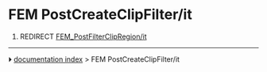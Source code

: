 # FEM PostCreateClipFilter/it
1.  REDIRECT [FEM_PostFilterClipRegion/it](FEM_PostFilterClipRegion/it.md)



---
⏵ [documentation index](../README.md) > FEM PostCreateClipFilter/it
